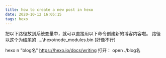 ```yaml
---
title: how to create a new post in hexo
date: 2020-10-12 16:05:15
tags: hexo
---
```



把以下路径放到系统变量中，就可以直接用以下命令创建新的博客内容啦。
路径以这个为结尾的 ....\hexo\node_modules\.bin
[好像不行]

hexo n "blog名"
https://hexo.io/docs/writing
打开：
open ./blog名
